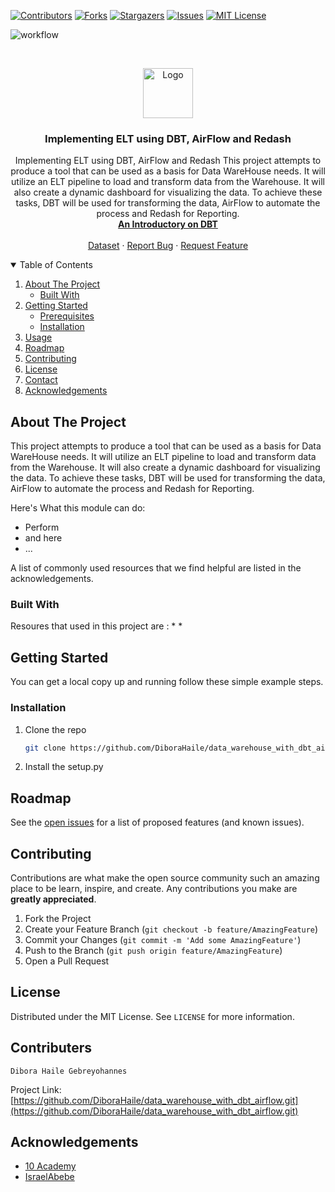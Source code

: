 [![Contributors][contributors-shield]][contributors-url]
[![Forks][forks-shield]][forks-url]
[![Stargazers][stars-shield]][stars-url]
[![Issues][issues-shield]][issues-url]
[![MIT License][license-shield]][license-url]

![workflow](https://github.com/week9-Benkart/Speech-to-text-data-collection-with-Kafka-Airflow-and-Spark/actions/workflows/blank.yml/badge.svg)

<br />
<p align="center">
  <a href="https://github.com/week9-Benkart/Speech-to-text-data-collection-with-Kafka-Airflow-and-Spark">
    <img src="https://www.nicepng.com/png/full/838-8385423_implementing-speech-to-text-in-susi-ios-speech.png" alt="Logo" width="80" height="80">
  </a>

  <h3 align="center">Implementing ELT using DBT, AirFlow and Redash</h3>

  <p align="center">
Implementing ELT using DBT, AirFlow and Redash
This project attempts to produce a tool that can be used as a basis for Data WareHouse needs. It will utilize an ELT pipeline to load and transform data from the Warehouse. It will also create a dynamic dashboard for visualizing the data. To achieve these tasks, DBT will be used for transforming the data, AirFlow to automate the process and Redash for Reporting. 
    <br />
    <a href="https://www.youtube.com/playlist?list=PLy4OcwImJzBLJzLYxpxaPUmCWp8j1esvT"><strong>An Introductory on DBT </strong></a>
    <br />
    <br />
    <a href="https://anson.ucdavis.edu/~clarkf/">Dataset</a>
    ·
    <a href="https://github.com/DiboraHaile/data_warehouse_with_dbt_airflow/issues">Report Bug</a>
    ·
    <a href="https://github.com/DiboraHaile/data_warehouse_with_dbt_airflow/issues">Request Feature</a>
  </p>
</p>



<!-- TABLE OF CONTENTS -->
<details open="open">
  <summary>Table of Contents</summary>
  <ol>
    <li>
      <a href="#about-the-project">About The Project</a>
      <ul>
        <li><a href="#built-with">Built With</a></li>
      </ul>
    </li>
    <li>
      <a href="#getting-started">Getting Started</a>
      <ul>
        <li><a href="#prerequisites">Prerequisites</a></li>
        <li><a href="#installation">Installation</a></li>
      </ul>
    </li>
    <li><a href="#usage">Usage</a></li>
    <li><a href="#roadmap">Roadmap</a></li>
    <li><a href="#contributing">Contributing</a></li>
    <li><a href="#license">License</a></li>
    <li><a href="#contact">Contact</a></li>
    <li><a href="#acknowledgements">Acknowledgements</a></li>
  </ol>
</details>


<!-- ABOUT THE PROJECT -->
## About The Project

This project attempts to produce a tool that can be used as a basis for Data WareHouse needs. It will utilize an ELT pipeline to load and transform data from the Warehouse. It will also create a dynamic dashboard for visualizing the data. To achieve these tasks, DBT will be used for transforming the data, AirFlow to automate the process and Redash for Reporting. 

Here's What this module can do:
* Perform 
* and here
* ...

A list of commonly used resources that we find helpful are listed in the acknowledgements.

### Built With

Resoures that used in this project are :
* 
* 



<!-- GETTING STARTED -->
## Getting Started

You can get a local copy up and running follow these simple example steps.

### Installation

1. Clone the repo
   ```sh
   git clone https://github.com/DiboraHaile/data_warehouse_with_dbt_airflow.git
   ```
2. Install the setup.py 



<!-- USAGE EXAMPLES -->

<!-- ROADMAP -->
## Roadmap

See the [open issues](https://github.com/DiboraHaile/data_warehouse_with_dbt_airflow/issues) for a list of proposed features (and known issues).



<!-- CONTRIBUTING -->
## Contributing

Contributions are what make the open source community such an amazing place to be learn, inspire, and create. Any contributions you make are **greatly appreciated**.

1. Fork the Project
2. Create your Feature Branch (`git checkout -b feature/AmazingFeature`)
3. Commit your Changes (`git commit -m 'Add some AmazingFeature'`)
4. Push to the Branch (`git push origin feature/AmazingFeature`)
5. Open a Pull Request



<!-- LICENSE -->
## License

Distributed under the MIT License. See `LICENSE` for more information.



<!-- CONTACT -->
## Contributers
    Dibora Haile Gebreyohannes


Project Link: [https://github.com/DiboraHaile/data_warehouse_with_dbt_airflow.git](https://github.com/DiboraHaile/data_warehouse_with_dbt_airflow.git)

<!-- ACKNOWLEDGEMENTS -->
## Acknowledgements
* [10 Academy](https://www.10academy.org/)
* [IsraelAbebe](https://github.com/IsraelAbebe/An-Amharic-News-Text-classification-Dataset)

<!-- MARKDOWN LINKS & IMAGES -->
<!-- https://www.markdownguide.org/basic-syntax/#reference-style-links -->
[stars-url]: https://github.com/week9-Benkart/Speech-to-text-data-collection-with-Kafka-Airflow-and-Spark/stargazers
[issues-shield]: https://img.shields.io/github/issues/week9-Benkart/Speech-to-text-data-collection-with-Kafka-Airflow-and-Spark.svg?style=for-the-badge
[issues-url]: https://github.com/week9-Benkart/Speech-to-text-data-collection-with-Kafka-Airflow-and-Spark/issues
[license-shield]: https://img.shields.io/github/license/week9-Benkart/Speech-to-text-data-collection-with-Kafka-Airflow-and-Spark.svg?style=for-the-badge
[license-url]: https://github.com/week9-Benkart/Speech-to-text-data-collection-with-Kafka-Airflow-and-Spark/blob/main/LICENSE
[contributors-shield]: https://img.shields.io/github/contributors/week9-Benkart/Speech-to-text-data-collection-with-Kafka-Airflow-and-Spark.svg?style=for-the-badge
[contributors-url]: https://github.com/DiboraHaile/data_warehouse_with_dbt_airflow/contributors
[forks-shield]: https://img.shields.io/github/forks/DiboraHaile/data_warehouse_with_dbt_airflow/.svg?style=for-the-badge
[forks-url]: https://github.com/DiboraHaile/data_warehouse_with_dbt_airflow/members
[stars-shield]: https://img.shields.io/github/stars/week9-Benkart/Speech-to-text-data-collection-with-Kafka-Airflow-and-Spark.svg?style=for-the-badge
[stars-url]: https://github.com/DiboraHaile/data_warehouse_with_dbt_airflow/stargazers
[product-screenshot]: images/screenshot.png
